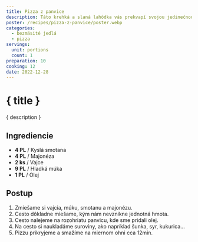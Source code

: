 ```yaml
---
title: Pizza z panvice
description: Táto krehká a slaná lahôdka vás prekvapí svojou jedinečnou chutou, pripravenou priamo na vašej panvici.
poster: /recipes/pizza-z-panvice/poster.webp
categories:
  - bezmäsité jedlá
  - pizza
servings:
  unit: portions
  count: 1
preparation: 10
cooking: 12
date: 2022-12-28
---
```


# { title }

{ description }

## Ingrediencie

- **4 PL** / Kyslá smotana
- **4 PL** / Majonéza
- **2 ks** / Vajce
- **9 PL** / Hladká múka
- **1 PL** / Olej

## Postup

1. Zmiešame si vajcia, múku, smotanu a majonézu.
2. Cesto dôkladne miešame, kým nám nevznikne jednotná hmota.
3. Cesto nalejeme na rozohriatu panvicu, kde sme pridali olej.
4. Na cesto si naukladáme suroviny, ako napríklad šunka, syr, kukurica...
5. Pizzu prikryjeme a smažíme na miernom ohni cca 12min.
